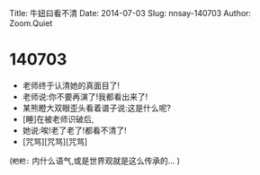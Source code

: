 Title: 牛妞曰看不清
Date: 2014-07-03
Slug: nnsay-140703
Author: Zoom.Quiet


# 140703

- 老师终于认清她的真面目了!
- 老师说:你不要再演了!我都看出来了!
- 某熊瞪大双眼歪头看着谱子说:这是什么呢?
- [睡]在被老师识破后,
- 她说:唉!老了老了!都看不清了!
- [咒骂][咒骂][咒骂]

(`粑粑:` 
内什么语气,或是世界观就是这么传承的...
)
